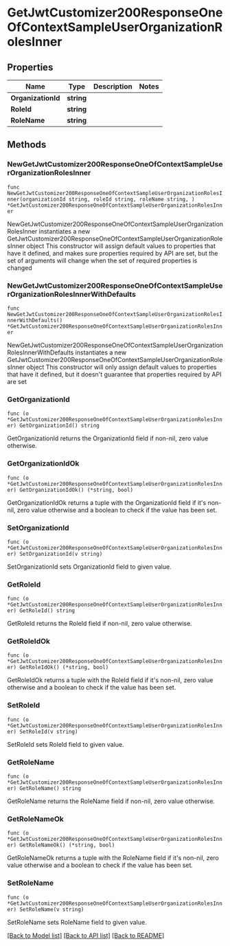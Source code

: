 # GetJwtCustomizer200ResponseOneOfContextSampleUserOrganizationRolesInner

## Properties

Name | Type | Description | Notes
------------ | ------------- | ------------- | -------------
**OrganizationId** | **string** |  | 
**RoleId** | **string** |  | 
**RoleName** | **string** |  | 

## Methods

### NewGetJwtCustomizer200ResponseOneOfContextSampleUserOrganizationRolesInner

`func NewGetJwtCustomizer200ResponseOneOfContextSampleUserOrganizationRolesInner(organizationId string, roleId string, roleName string, ) *GetJwtCustomizer200ResponseOneOfContextSampleUserOrganizationRolesInner`

NewGetJwtCustomizer200ResponseOneOfContextSampleUserOrganizationRolesInner instantiates a new GetJwtCustomizer200ResponseOneOfContextSampleUserOrganizationRolesInner object
This constructor will assign default values to properties that have it defined,
and makes sure properties required by API are set, but the set of arguments
will change when the set of required properties is changed

### NewGetJwtCustomizer200ResponseOneOfContextSampleUserOrganizationRolesInnerWithDefaults

`func NewGetJwtCustomizer200ResponseOneOfContextSampleUserOrganizationRolesInnerWithDefaults() *GetJwtCustomizer200ResponseOneOfContextSampleUserOrganizationRolesInner`

NewGetJwtCustomizer200ResponseOneOfContextSampleUserOrganizationRolesInnerWithDefaults instantiates a new GetJwtCustomizer200ResponseOneOfContextSampleUserOrganizationRolesInner object
This constructor will only assign default values to properties that have it defined,
but it doesn't guarantee that properties required by API are set

### GetOrganizationId

`func (o *GetJwtCustomizer200ResponseOneOfContextSampleUserOrganizationRolesInner) GetOrganizationId() string`

GetOrganizationId returns the OrganizationId field if non-nil, zero value otherwise.

### GetOrganizationIdOk

`func (o *GetJwtCustomizer200ResponseOneOfContextSampleUserOrganizationRolesInner) GetOrganizationIdOk() (*string, bool)`

GetOrganizationIdOk returns a tuple with the OrganizationId field if it's non-nil, zero value otherwise
and a boolean to check if the value has been set.

### SetOrganizationId

`func (o *GetJwtCustomizer200ResponseOneOfContextSampleUserOrganizationRolesInner) SetOrganizationId(v string)`

SetOrganizationId sets OrganizationId field to given value.


### GetRoleId

`func (o *GetJwtCustomizer200ResponseOneOfContextSampleUserOrganizationRolesInner) GetRoleId() string`

GetRoleId returns the RoleId field if non-nil, zero value otherwise.

### GetRoleIdOk

`func (o *GetJwtCustomizer200ResponseOneOfContextSampleUserOrganizationRolesInner) GetRoleIdOk() (*string, bool)`

GetRoleIdOk returns a tuple with the RoleId field if it's non-nil, zero value otherwise
and a boolean to check if the value has been set.

### SetRoleId

`func (o *GetJwtCustomizer200ResponseOneOfContextSampleUserOrganizationRolesInner) SetRoleId(v string)`

SetRoleId sets RoleId field to given value.


### GetRoleName

`func (o *GetJwtCustomizer200ResponseOneOfContextSampleUserOrganizationRolesInner) GetRoleName() string`

GetRoleName returns the RoleName field if non-nil, zero value otherwise.

### GetRoleNameOk

`func (o *GetJwtCustomizer200ResponseOneOfContextSampleUserOrganizationRolesInner) GetRoleNameOk() (*string, bool)`

GetRoleNameOk returns a tuple with the RoleName field if it's non-nil, zero value otherwise
and a boolean to check if the value has been set.

### SetRoleName

`func (o *GetJwtCustomizer200ResponseOneOfContextSampleUserOrganizationRolesInner) SetRoleName(v string)`

SetRoleName sets RoleName field to given value.



[[Back to Model list]](../README.md#documentation-for-models) [[Back to API list]](../README.md#documentation-for-api-endpoints) [[Back to README]](../README.md)


